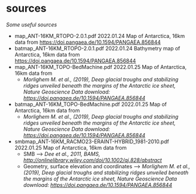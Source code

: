 # sources
*Some useful sources*
* map_ANT-16KM_RTOPO-2.0.1.pdf                           2022.01.24  Map of Antarctica, 16km data from https://doi.pangaea.de/10.1594/PANGAEA.856844
* batmap_ANT-16KM_RTOPO-2.0.1.pdf                        2022.01.24  Bathymetry map of Antarctica, 16km data from https://doi.pangaea.de/10.1594/PANGAEA.856844
* map_ANT-16KM_TOPO-BedMachine.pdf                       2022.01.25  Map of Antarctica, 16km data from 
  * *Morlighem M. et al., (2019), Deep glacial troughs and stabilizing ridges unveiled beneath the margins of the Antarctic ice sheet, Nature Geoscience Data download: https://doi.pangaea.de/10.1594/PANGAEA.856844*
* batmap_ANT-16KM_TOPO-BedMachine.pdf                    2022.01.25  Map of Antarctica, 16km data from 
  * *Morlighem M. et al., (2019), Deep glacial troughs and stabilizing ridges unveiled beneath the margins of the Antarctic ice sheet, Nature Geoscience Data download: https://doi.pangaea.de/10.1594/PANGAEA.856844*
* smbmap_ANT-16KM_RACMO23-ERAINT-HYBRID_1981-2010.pdf    2022.01.25  Map of Antarctica, 16km data from 
  * SMB -->  *Dee et al., 2011, BAMS, http://onlinelibrary.wiley.com/doi/10.1002/qj.828/abstract*
  * Geometry, surface elevation and coordinates --> *Morlighem M. et al., (2019), Deep glacial troughs and stabilizing ridges unveiled beneath the margins of the Antarctic ice sheet, Nature Geoscience Data download: https://doi.pangaea.de/10.1594/PANGAEA.856844*
